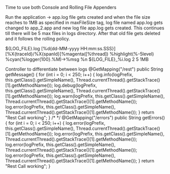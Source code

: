 Time to use both Console and Rolling File Appenders

Run the application ->
app.log file gets created and when the file size reaches to 1MB as specified in maxFileSize tag, log file named app.log gets changed to app_2.app
and new log file app.log gets created.
This continues till there will be 5 max files in logs directory. After that old file gets deleted and it follows the rolling policy.

<property name="LOG_FILE" value="logs/app" />
	<appender name="ROLLING_FILE" class="ch.qos.logback.core.rolling.RollingFileAppender">
		<file>${LOG_FILE}.log</file>
		<encoder class="ch.qos.logback.classic.encoder.PatternLayoutEncoder">
			<pattern>[%d{dd-MM-yyyy HH:mm:ss.SSS}][%X{traceId}/%X{spanId}]%magenta([%thread]) %highlight(%-5level) %cyan(%logger{100}.%M)->%msg %n
			</pattern>
		</encoder>
		<rollingPolicy class="ch.qos.logback.core.rolling.FixedWindowRollingPolicy">
		    <fileNamePattern>
		      ${LOG_FILE}_%i.log
		    </fileNamePattern>
		    <minIndex>2</minIndex>
		    <maxIndex>5</maxIndex>
	 	</rollingPolicy>
	    <triggeringPolicy class="ch.qos.logback.core.rolling.SizeBasedTriggeringPolicy">
	    	<maxFileSize>1MB</maxFileSize>
	    </triggeringPolicy>
	</appender>


Controller to differentiate between logs
@GetMapping("/rest")
	public String getMessage() {
		for (int i = 0; i < 250; i++) {
			log.info(logPrefix, this.getClass().getSimpleName(), Thread.currentThread().getStackTrace()[1].getMethodName());
			log.debug(logPrefix, this.getClass().getSimpleName(), Thread.currentThread().getStackTrace()[1].getMethodName());
			log.warn(logPrefix, this.getClass().getSimpleName(), Thread.currentThread().getStackTrace()[1].getMethodName());
			log.error(logPrefix, this.getClass().getSimpleName(), Thread.currentThread().getStackTrace()[1].getMethodName());
		}
		return "Rest Call working";
	}
	/*
	*/ 
	@GetMapping("/errors")
	public String getErrors() {
		for (int i = 0; i < 250; i++) {
			log.error(logPrefix, this.getClass().getSimpleName(), Thread.currentThread().getStackTrace()[1].getMethodName());
			log.error(logPrefix, this.getClass().getSimpleName(), Thread.currentThread().getStackTrace()[1].getMethodName());
			log.error(logPrefix, this.getClass().getSimpleName(), Thread.currentThread().getStackTrace()[1].getMethodName());
			log.error(logPrefix, this.getClass().getSimpleName(), Thread.currentThread().getStackTrace()[1].getMethodName());
		}
		return "Rest Call working";
	}
	
	
	